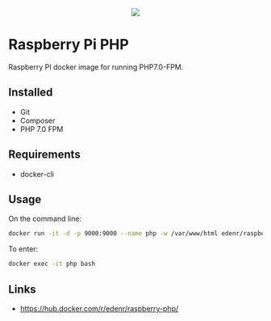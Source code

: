 <p align="center"><img src="https://s9.postimg.cc/7v1kgl8tr/raspberry-docker-php.png"></p>

# Raspberry Pi PHP

Raspberry PI docker image for running PHP7.0-FPM.

## Installed
- Git
- Composer
- PHP 7.0 FPM

## Requirements

- docker-cli

## Usage

On the command line:
```sh
docker run -it -d -p 9000:9000 --name php -w /var/www/html edenr/raspberry-php
```

To enter:
```sh
docker exec -it php bash
```

## Links

- https://hub.docker.com/r/edenr/raspberry-php/

